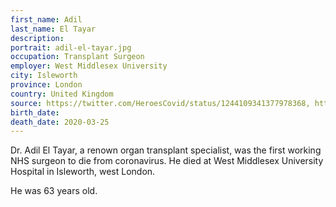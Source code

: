 ```yaml
---
first_name: Adil
last_name: El Tayar
description: 
portrait: adil-el-tayar.jpg
occupation: Transplant Surgeon
employer: West Middlesex University
city: Isleworth
province: London
country: United Kingdom
source: https://twitter.com/HeroesCovid/status/1244109341377978368, https://www.theguardian.com/world/2020/mar/28/first-working-nhs-surgeon-dies-from-coronavirus, https://nursingnotes.co.uk/covid-19-memorial/, https://www.bbc.com/news/uk-england-london-52064450
birth_date: 
death_date: 2020-03-25
---
```


Dr. Adil El Tayar, a renown organ transplant specialist, was the first working NHS surgeon to die from coronavirus. He died at West Middlesex University Hospital in Isleworth, west London.

He was 63 years old.